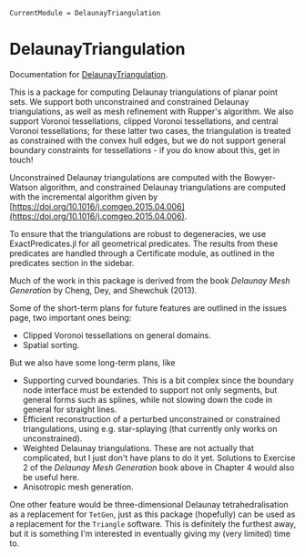 ```@meta
CurrentModule = DelaunayTriangulation
```

# DelaunayTriangulation

Documentation for [DelaunayTriangulation](https://github.com/DanielVandH/DelaunayTriangulation.jl).

This is a package for computing Delaunay triangulations of planar point sets. We support both unconstrained and constrained Delaunay triangulations, as well as mesh refinement with Rupper's algorithm. We also support Voronoi tessellations, clipped Voronoi tessellations, and central Voronoi tessellations; for these latter two cases, the triangulation is treated as constrained with the convex hull edges, but we do not support general boundary constraints for tessellations - if you do know about this, get in touch!

Unconstrained Delaunay triangulations are computed with the Bowyer-Watson algorithm, and constrained Delaunay triangulations are computed with the incremental algorithm given by [https://doi.org/10.1016/j.comgeo.2015.04.006](https://doi.org/10.1016/j.comgeo.2015.04.006).

To ensure that the triangulations are robust to degeneracies, we use ExactPredicates.jl for all geometrical predicates. The results from these predicates are handled through a Certificate module, as outlined in the predicates section in the sidebar.

Much of the work in this package is derived from the book *Delaunay Mesh Generation* by Cheng, Dey, and Shewchuk (2013).

Some of the short-term plans for future features are outlined in the issues page, two important ones being:

- Clipped Voronoi tessellations on general domains.
- Spatial sorting.

But we also have some long-term plans, like

- Supporting curved boundaries. This is a bit complex since the boundary node interface must be extended to support not only segments, but general forms such as splines, while not slowing down the code in general for straight lines.
- Efficient reconstruction of a perturbed unconstrained or constrained triangulations, using e.g. star-splaying (that currently only works on unconstrained).
- Weighted Delaunay triangulations. These are not actually that complicated, but I just don't have plans to do it yet. Solutions to Exercise 2 of the *Delaunay Mesh Generation* book above in Chapter 4 would also be useful here.
- Anisotropic mesh generation.

One other feature would be three-dimensional Delaunay tetrahedralisation as a replacement for `TetGen`, just as this package (hopefully) can be used as a replacement for the `Triangle` software. This is definitely the furthest away, but it is something I'm interested in eventually giving my (very limited) time to.